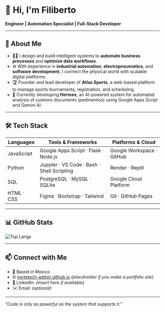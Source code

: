 # 👋 Hi, I'm Filiberto

**Engineer | Automation Specialist | Full-Stack Developer**

---

## 🧠 About Me

- 👨‍💻 I design and build intelligent systems to **automate business processes** and **optimize data workflows**.
- ⚙️ With experience in **industrial automation**, **electropneumatics**, and **software development**, I connect the physical world with scalable digital platforms.
- 🏆 Founder and lead developer of **Atlas Sports**, a web-based platform to manage sports tournaments, registration, and scheduling.
- 🤖 Currently developing **Hermes**, an AI-powered system for automated analysis of customs documents (pedimentos) using Google Apps Script and Gemini AI.

---

## 🛠️ Tech Stack

<div align="center">
  
| Languages         | Tools & Frameworks                         | Platforms & Cloud     |
|------------------|--------------------------------------------|------------------------|
| JavaScript        | Google Apps Script · Flask · Node.js       | Google Workspace · GitHub |
| Python            | Jupyter · VS Code · Bash · Shell Scripting | Render · Replit       |
| SQL               | PostgreSQL · MySQL · SQLite                | Google Cloud Platform |
| HTML · CSS        | Figma · Bootstrap · Tailwind               | Git · GitHub Pages    |

</div>

---

## 📊 GitHub Stats

![Top Langs](https://github-readme-stats.vercel.app/api/top-langs/?username=nortetech-admin&layout=compact&theme=tokyonight)

---

## 📫 Connect with Me

- 📍 Based in Mexico
- 🌐 [nortetech-admin.github.io](https://nortetech-admin.github.io) *(placeholder if you make a portfolio site)*
- 💼 LinkedIn: *(insert here if available)*
- ✉️ Email: *(optional)*

---

_“Code is only as powerful as the system that supports it.”_
